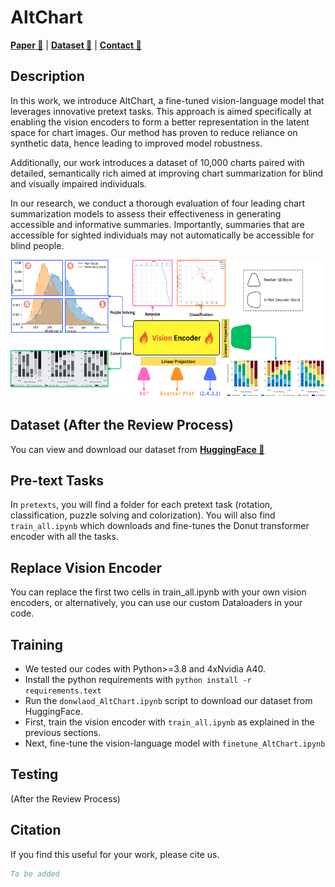# AltChart 

[**Paper 📃**]() | [**Dataset 📁**]() | [**Contact 📨**](https://www.linkedin.com/in/omar-moured/)

## Description
In this work, we introduce AltChart, a fine-tuned vision-language model that leverages innovative pretext tasks. This approach is aimed specifically at enabling the vision encoders to form a better representation in the latent space for chart images. Our method has proven to reduce reliance on synthetic data, hence leading to improved model robustness.

Additionally, our work introduces a dataset of 10,000 charts paired with detailed, semantically rich aimed at improving chart summarization for blind and visually impaired individuals.

In our research, we conduct a thorough evaluation of four leading chart summarization models to assess their effectiveness in generating accessible and informative summaries. Importantly, summaries that are accessible for sighted individuals may not automatically be accessible for blind people.

 <img src="./teaser.png"  alt="1" width = 950px height = 220px >
 
## Dataset (After the Review Process)
You can view and download our dataset from  [**HuggingFace 🤗**]()

## Pre-text Tasks
In `pretexts`, you will find a folder for each pretext task (rotation, classification, puzzle solving and colorization). You will also find `train_all.ipynb` which downloads and fine-tunes the Donut transformer encoder with all the tasks. 

## Replace Vision Encoder
You can replace the first two cells in train_all.ipynb with your own vision encoders, or alternatively, you can use our custom Dataloaders in your code.

## Training
- We tested our codes with Python>=3.8 and 4xNvidia A40.
- Install the python requirements with ```python install -r requirements.text```
- Run the `donwlaod_AltChart.ipynb` script to download our dataset from HuggingFace.
- First, train the vision encoder with `train_all.ipynb` as explained in the previous sections.
- Next, fine-tune the vision-language model with `finetune_AltChart.ipynb`

## Testing 
(After the Review Process)

## Citation
If you find this useful for your work, please cite us.
```bibtex
To be added
```
